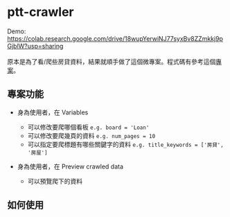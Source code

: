 # ptt-crawler

Demo: https://colab.research.google.com/drive/18wupYerwiNJ77syxBv8ZZmkkj9pGjblW?usp=sharing
<br>
<br>
原本是為了看/爬些房貸資料，結果就順手做了這個微專案。程式碼有參考這個[專案](https://github.com/leVirve/CrawlerTutorial)。

## 專案功能
- 身為使用者，在 Variables 
  - 可以修改要爬哪個看板 `e.g. board = 'Loan'`
  - 可以修改要爬幾頁的資料 `e.g. num_pages = 10`
  - 可以指定要爬標題有哪些關鍵字的資料 `e.g. title_keywords = ['房貸', '房屋']`

- 身為使用者，在 Preview crawled data
  - 可以預覽爬下的資料 

## 如何使用
